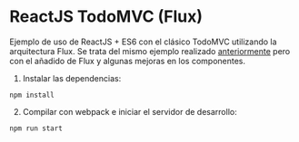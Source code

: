 # ReactJS TodoMVC (Flux)

Ejemplo de uso de ReactJS + ES6 con el clásico TodoMVC utilizando la arquitectura Flux. Se trata del mismo ejemplo realizado [anteriormente](https://github.com/LoGaNsF/react-todomvc-es6) pero con el añadido de Flux y algunas mejoras en los componentes.

1. Instalar las dependencias:
```
npm install
```

2. Compilar con webpack e iniciar el servidor de desarrollo:
```
npm run start
```
